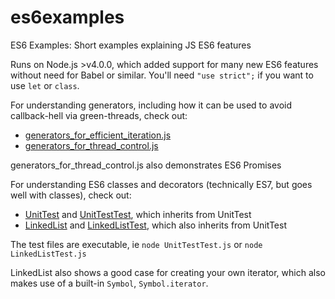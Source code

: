 # es6examples
ES6 Examples: Short examples explaining JS ES6 features

Runs on Node.js >v4.0.0, which added support for many new ES6 features without need for Babel or similar.
You'll need `"use strict";` if you want to use `let` or `class`.

For understanding generators, including how it can be used to avoid callback-hell via green-threads, check out:
- [generators_for_efficient_iteration.js](generators_for_efficient_iteration.js)
- [generators_for_thread_control.js](generators_for_thread_control.js)

generators_for_thread_control.js also demonstrates ES6 Promises

For understanding ES6 classes and decorators (technically ES7, but goes well with classes), check out:
- [UnitTest](UnitTest.js) and [UnitTestTest](UnitTestTest.js), which inherits from UnitTest
- [LinkedList](LinkedList.js) and [LinkedListTest](LinkedListTest.js), which also inherits from UnitTest

The test files are executable, ie `node UnitTestTest.js` or `node LinkedListTest.js`

LinkedList also shows a good case for creating your own iterator, which also makes use of a built-in `Symbol`, `Symbol.iterator`.
